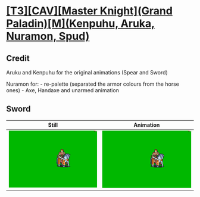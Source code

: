 # [\[T3\]\[CAV\]\[Master Knight\]\(Grand Paladin\)\[M\]\(Kenpuhu, Aruka, Nuramon, Spud\)](../)

## Credit

Aruku and Kenpuhu for the original animations (Spear and Sword)

Nuramon for:
	- re-palette (separated the armor colours from the horse ones)
	- Axe, Handaxe and unarmed animation
	
## Sword

| Still | Animation |
| :---: | :-------: |
| ![Sword still](./Sword_000.png) | ![Sword animation](./Sword.gif) |
